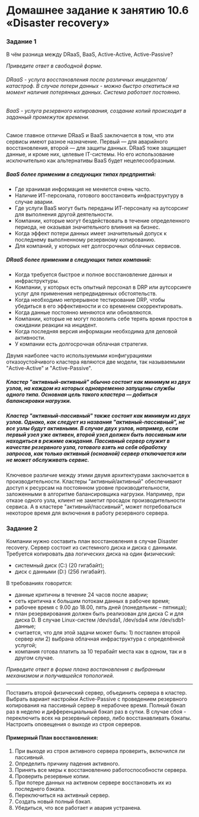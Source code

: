 # Домашнее задание к занятию 10.6 «Disaster recovery»
### Задание 1

В чём разница между DRaaS, BaaS, Active-Active, Active-Passive?

*Приведите ответ в свободной форме.*

###### DRaaS - услуга восстановления после различных инцедентов/катастроф. В случае потери данных - можно быстро откатиться на момент наличия потерянных данных. Система работает постоянно.
###### BaaS - услуга резервного копирования, создание копий происходит в заданный промежуток времени.
Самое главное отличие DRaaS и BaaS заключается в том, что эти сервисы имеют разное назначение. Первый ― для аварийного восстановления, второй ― для защиты данных. DRaaS тоже защищает данные, и кроме них, целевые IT-системы. Но его использование исключительно как альтернативы BaaS будет нецелесообразным.

##### BaaS более применим в следующих типах предприятий:
*	Где хранимая информация не меняется очень часто.
*	Наличие ИТ-персонала, готового восстановить инфраструктуру в случае аварии.
*	Где услуги BaaS могут быть переданы ИТ-персоналу на аутсорсинг для выполнения другой деятельности.
*	Компании, которые могут бездействовать в течение определенного периода, не оказывая значительного влияния на бизнес.
* Когда эффект потери данных имеет значительный допуск к последнему выполненному резервному копированию.
*	Для компаний, у которых нет долгосрочных облачных сервисов.
##### DRaaS более применим в следующих типах компаний:
*	Когда требуется быстрое и полное восстановление данных и инфраструктуры.
*	Компании, у которых есть опытный персонал в DRP или аутсорсинге услуг для применения непредвиденных обстоятельств.
*	Когда необходимо непрерывное тестирование DRP, чтобы убедиться в его эффективности и со временем скорректировать.
*	Когда данные постоянно меняются или обновляются.
*	Компании, которые не могут позволить себе терять время простоя в ожидании реакции на инцидент.
*	Когда последняя версия информации необходима для деловой активности.
*	У компании есть долгосрочная облачная стратегия.


Двумя наиболее часто используемыми конфигурациями отказоустойчивого кластера являются две модели, так называемыми "Active-Active" и "Active-Passive". 
##### Кластер "активный-активный" обычно состоит как минимум из двух узлов, на каждом из которых одновременно запущены службы одного типа. Основная цель такого кластера — добиться балансировки нагрузки.
##### Кластер "активный-пассивный" также состоит как минимум из двух узлов. Однако, как следует из названия "активный-пассивный", не все узлы будут активными. В случае двух узлов, например, если первый узел уже активен, второй узел должен быть пассивным или находиться в режиме ожидания. Пассивный сервер служит в качестве резервного узла, готового взять на себя обработку запросов, как только активный (основной) сервер отключается или не может обслуживать сервис.
 Ключевое различие между этими двумя архитектурами заключается в производительности. Кластеры "активный/активный" обеспечивают доступ к ресурсам на постоянном уровне производительности, заложенными в алгоритме балансировщика нагрузки. Например, при отказе одного узла, клиент не заметит просадок производительности сервиса. А в кластере "активный/пассивный", может потребоваться некоторое время для включения в работу резервного сервера.


### Задание 2

Компании нужно составить план восстановления в случае Disaster recovery. Сервер состоит из системного диска и диска с данными. 
Требуется копировать два логических диска на один физический: 
- системный диск (C:) (20 гигабайт);
- диск с данными (D:) (256 гигабайт). 

В требованиях говорится: 
- данные критичны в течение 24 часов после аварии;
- сеть критична к большим потокам данных в рабочее время;
- рабочее время с 9.00 до 18.00, пять дней (понедельник – пятница);
- план резервирования должен быть реализован для диска C и для диска D. В случае Linux-систем /dev/sda1, /dev/sda4 или /dev/sdb1-данные;
- считается, что для этой задачи может быть: 1) поставлен второй сервер или 2) выбрана облачная инфраструктура с определённой услугой;
- компания готова платить за 10 терабайт места как в одном, так и в другом случае.
 
*Приведите ответ в форме плана востановления с выбранным механизмом и получившейся топологией.*

---
Поставить второй физический сервер, объединить сервера в кластер. Выбрать вариант настройки Active-Passive с проведением резервного копирования на пассивный сервер в нерабочее время. Полный бэкап раз в неделю и дифференциальный бэкап раз в сутки. В случае сбоя - переключить всех на резервный сервер, либо восстанавливать бэкапы. Настроить оповещения о выходе из строя серверов.
#### Примерный План восстановления:
1.	При выходе из строя активного сервера проверить, включился ли пассивный.
2.	Определить причину падения активного.
3.	Принять все меры к восстановлению работоспособности сервера.
4.	Проверить резервные копии.
5.	При потере данных на активном сервере восстановить их из последнего бэкапа.
6.	Переключиться на активный сервер.
7.	Создать новый полный бэкап.
8.	Убедиться, что все работает и авария устранена. 

